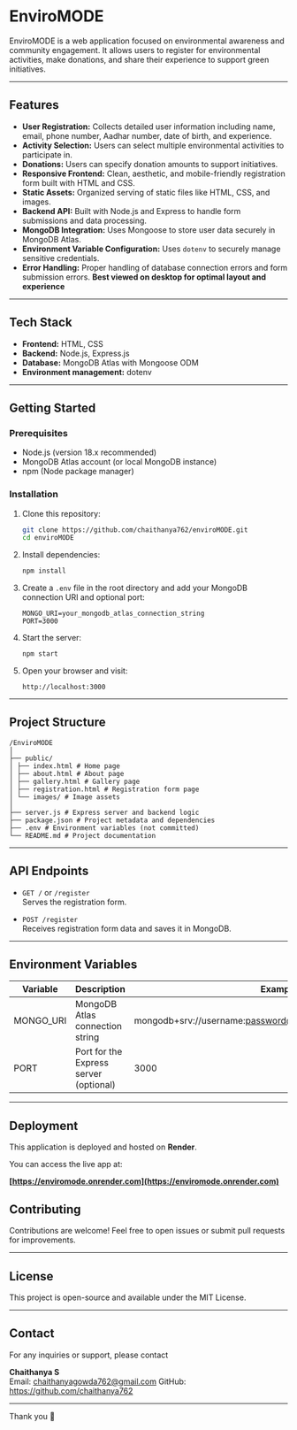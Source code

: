 
# EnviroMODE

EnviroMODE is a web application focused on environmental awareness and community engagement. It allows users to register for environmental activities, make donations, and share their experience to support green initiatives.

---

## Features

- **User Registration:** Collects detailed user information including name, email, phone number, Aadhar number, date of birth, and experience.
- **Activity Selection:** Users can select multiple environmental activities to participate in.
- **Donations:** Users can specify donation amounts to support initiatives.
- **Responsive Frontend:** Clean, aesthetic, and mobile-friendly registration form built with HTML and CSS.
- **Static Assets:** Organized serving of static files like HTML, CSS, and images.
- **Backend API:** Built with Node.js and Express to handle form submissions and data processing.
- **MongoDB Integration:** Uses Mongoose to store user data securely in MongoDB Atlas.
- **Environment Variable Configuration:** Uses `dotenv` to securely manage sensitive credentials.
- **Error Handling:** Proper handling of database connection errors and form submission errors.
**Best viewed on desktop for optimal layout and experience**
---

## Tech Stack

- **Frontend:** HTML, CSS
- **Backend:** Node.js, Express.js
- **Database:** MongoDB Atlas with Mongoose ODM
- **Environment management:** dotenv

---

## Getting Started

### Prerequisites

- Node.js (version 18.x recommended)
- MongoDB Atlas account (or local MongoDB instance)
- npm (Node package manager)

### Installation

1. Clone this repository:
   ```bash
   git clone https://github.com/chaithanya762/enviroMODE.git
   cd enviroMODE
   ```

2. Install dependencies:
   ```bash
   npm install
   ```

3. Create a `.env` file in the root directory and add your MongoDB connection URI and optional port:
   ```
   MONGO_URI=your_mongodb_atlas_connection_string
   PORT=3000
   ```

4. Start the server:
   ```bash
   npm start
   ```

5. Open your browser and visit:
   ```
   http://localhost:3000
   ```

---

## Project Structure

```
/EnviroMODE
│
├── public/
│ ├── index.html # Home page
│ ├── about.html # About page
│ ├── gallery.html # Gallery page
│ ├── registration.html # Registration form page
│ └── images/ # Image assets
│
├── server.js # Express server and backend logic
├── package.json # Project metadata and dependencies
├── .env # Environment variables (not committed)
└── README.md # Project documentation
```

---

## API Endpoints

- `GET /` or `/register`  
  Serves the registration form.

- `POST /register`  
  Receives registration form data and saves it in MongoDB.

---

## Environment Variables

| Variable  | Description                         | Example                                         |
| --------- | --------------------------------- | ----------------------------------------------- |
| MONGO_URI | MongoDB Atlas connection string   | mongodb+srv://username:password@cluster0.mongodb.net/dbname |
| PORT      | Port for the Express server (optional) | 3000                                         |

---

## Deployment

This application is deployed and hosted on **Render**.

You can access the live app at:

**[https://enviromode.onrender.com](https://enviromode.onrender.com)**


## Contributing

Contributions are welcome! Feel free to open issues or submit pull requests for improvements.

---

## License

This project is open-source and available under the MIT License.

---

## Contact

For any inquiries or support, please contact

**Chaithanya S**  
Email: chaithanyagowda762@gmail.com
GitHub: https://github.com/chaithanya762

---

Thank you 🌿
